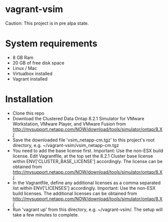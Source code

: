 vagrant-vsim
============
Caution: This project is in pre alpa state.

System requirements
============
 - 8 GB Ram
 - 20 GB of free disk space
 - Linux / Mac
 - Virtualbox installed
 - Vagrant installed

Installation
============
 - Clone this repo
 - Download the Clustered Data Ontap 8.2.1 Simulator for VMware Workstation, VMware Player, and VMware Fusion from http://mysupport.netapp.com/NOW/download/tools/simulator/ontap/8.X/
 - Save the downloaded file 'vsim_netapp-cm.tgz' to this project's root directory, e.g. ~/vagrant-vsim/vsim_netapp-cm.tgz
 - You need to add the base license first. Important: Use the non-ESX build license. Edit Vagrantfile, at the top set the 8.2.1 Cluster base license within ENV['CLUSTER_BASE_LICENSE'] accordingly. The license can be obtained from http://mysupport.netapp.com/NOW/download/tools/simulator/ontap/8.X/.
 - In the Vagrantfile, define any additional licenses as a comma separated list within ENV['LICENSES'] accordingly. Important: Use the non-ESX build licenses. The additional licenses can be obtained from http://mysupport.netapp.com/NOW/download/tools/simulator/ontap/8.X/
 - Run 'vagrant up' from this directory, e.g. ~/vagrant-vsim/. The setup will take a few minutes to complete.
